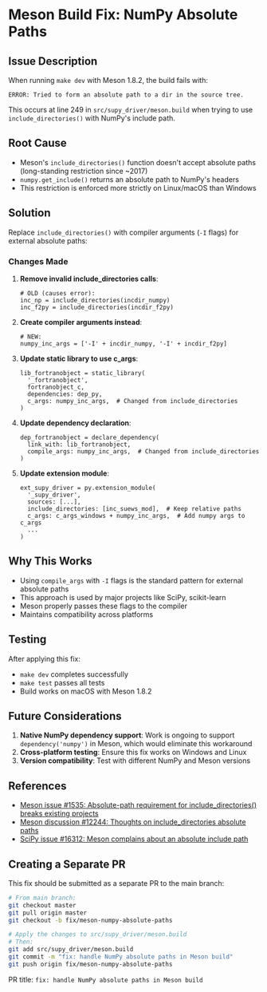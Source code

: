 # Meson Build Fix: NumPy Absolute Paths

## Issue Description

When running `make dev` with Meson 1.8.2, the build fails with:

```
ERROR: Tried to form an absolute path to a dir in the source tree.
```

This occurs at line 249 in `src/supy_driver/meson.build` when trying to use `include_directories()` with NumPy's include path.

## Root Cause

- Meson's `include_directories()` function doesn't accept absolute paths (long-standing restriction since ~2017)
- `numpy.get_include()` returns an absolute path to NumPy's headers
- This restriction is enforced more strictly on Linux/macOS than Windows

## Solution

Replace `include_directories()` with compiler arguments (`-I` flags) for external absolute paths:

### Changes Made

1. **Remove invalid include_directories calls**:
   ```meson
   # OLD (causes error):
   inc_np = include_directories(incdir_numpy)
   inc_f2py = include_directories(incdir_f2py)
   ```

2. **Create compiler arguments instead**:
   ```meson
   # NEW:
   numpy_inc_args = ['-I' + incdir_numpy, '-I' + incdir_f2py]
   ```

3. **Update static library to use c_args**:
   ```meson
   lib_fortranobject = static_library(
     '_fortranobject',
     fortranobject_c,
     dependencies: dep_py,
     c_args: numpy_inc_args,  # Changed from include_directories
   )
   ```

4. **Update dependency declaration**:
   ```meson
   dep_fortranobject = declare_dependency(
     link_with: lib_fortranobject,
     compile_args: numpy_inc_args,  # Changed from include_directories
   )
   ```

5. **Update extension module**:
   ```meson
   ext_supy_driver = py.extension_module(
     '_supy_driver',
     sources: [...],
     include_directories: [inc_suews_mod],  # Keep relative paths
     c_args: c_args_windows + numpy_inc_args,  # Add numpy args to c_args
     ...
   )
   ```

## Why This Works

- Using `compile_args` with `-I` flags is the standard pattern for external absolute paths
- This approach is used by major projects like SciPy, scikit-learn
- Meson properly passes these flags to the compiler
- Maintains compatibility across platforms

## Testing

After applying this fix:
- `make dev` completes successfully
- `make test` passes all tests
- Build works on macOS with Meson 1.8.2

## Future Considerations

1. **Native NumPy dependency support**: Work is ongoing to support `dependency('numpy')` in Meson, which would eliminate this workaround
2. **Cross-platform testing**: Ensure this fix works on Windows and Linux
3. **Version compatibility**: Test with different NumPy and Meson versions

## References

- [Meson issue #1535: Absolute-path requirement for include_directories() breaks existing projects](https://github.com/mesonbuild/meson/issues/1535)
- [Meson discussion #12244: Thoughts on include_directories absolute paths](https://github.com/mesonbuild/meson/discussions/12244)
- [SciPy issue #16312: Meson complains about an absolute include path](https://github.com/scipy/scipy/issues/16312)

## Creating a Separate PR

This fix should be submitted as a separate PR to the main branch:

```bash
# From main branch:
git checkout master
git pull origin master
git checkout -b fix/meson-numpy-absolute-paths

# Apply the changes to src/supy_driver/meson.build
# Then:
git add src/supy_driver/meson.build
git commit -m "fix: handle NumPy absolute paths in Meson build"
git push origin fix/meson-numpy-absolute-paths
```

PR title: `fix: handle NumPy absolute paths in Meson build`